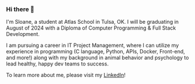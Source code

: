 ### Hi there 👋

I'm Sloane, a student at Atlas School in Tulsa, OK. I will be graduating in August of 2024 with a Diploma of Computer Programming & Full Stack Development. 

I am pursuing a career in IT Project Management, where I can utilize my experience in programming (C language, Python, APIs, Docker, Front-end, and more!) along with my background in animal behavior and psychology to lead healthy, happy dev teams to success.

<!--
**sarahmarkland/sarahmarkland** is a ✨ _special_ ✨ repository because its `README.md` (this file) appears on your GitHub profile.

Here are some ideas to get you started:

- 🔭 I’m currently working on ...
- 🌱 I’m currently learning ...
- 👯 I’m looking to collaborate on ...
- 🤔 I’m looking for help with ...
- 💬 Ask me about ...
- 📫 How to reach me: ...
- 😄 Pronouns: ...
- ⚡ Fun fact: ...
-->
To learn more about me, please visit my [LinkedIn](www.linkedin.com/in/sarahmarkland-webdev)!

